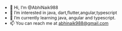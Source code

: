 - 👋 Hi, I’m @AbhiNaik988
- 👀 I’m interested in java, dart,flutter,angular,typescript
- 🌱 I’m currently learning java, angular and typescript.
- 📫 You can reach me at abhinaik988@gmail.com

<!---
AbhiNaik988/AbhiNaik988 is a ✨ special ✨ repository because its `README.md` (this file) appears on your GitHub profile.
You can click the Preview link to take a look at your changes.
--->

